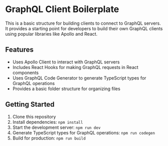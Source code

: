 # GraphQL Client Boilerplate

This is a basic structure for building clients to connect to GraphQL servers. It provides a starting point for developers to build their own GraphQL clients using popular libraries like Apollo and React.

## Features

- Uses Apollo Client to interact with GraphQL servers
- Includes React Hooks for making GraphQL requests in React components
- Uses GraphQL Code Generator to generate TypeScript types for GraphQL operations
- Provides a basic folder structure for organizing files

## Getting Started

1. Clone this repository
2. Install dependencies: `npm install`
3. Start the development server: `npm run dev`
4. Generate TypeScript types for GraphQL operations: `npm run codegen`
5. Build for production: `npm run build`